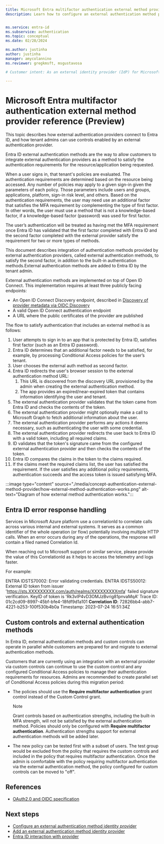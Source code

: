 ```yaml
---
title: Microsoft Entra multifactor authentication external method provider reference (Preview)
description: Learn how to configure an external authentication method provider for Microsoft Entra multifactor authentication


ms.service: entra-id
ms.subservice: authentication
ms.topic: conceptual
ms.date: 02/28/2024

ms.author: justinha
author: justinha
manager: amycolannino
ms.reviewer: gregkmsft, msgustavosa

# Customer intent: As an external identity provider (IdP) for Microsoft Entra ID, I want to learn how to configure an external authentication method for Entra ID tenants.

---
```

# Microsoft Entra multifactor authentication external method provider reference (Preview)

This topic describes how external authentication providers connect to Entra ID, and how tenant admins can use controls enabled by an external authentication provider. 

Entra ID external authentication methods are the way to allow customers to integrate external authentication providers as a method to satisfy the authentication requirements for the resource/application being requested.  

When a user signs in, that tenant's policies are evaluated. The authentication requirements are determined based on the resource being accessed. Any number of policies may apply to a given sign-in given the parameters of each policy. Those parameters include users and groups, applications, platform, sign-in risk level, and others. Based on the authentication requirements, the user may need use an additional factor that satisfies the MFA requirement by complementing the type of first factor. In other words, the user must use a method that is not a knowledge-based factor, if a knowledge-based factor (password) was used for first factor. 

The user’s authentication will be treated as having met the MFA requirement once Entra ID has validated that the first factor completed with Entra ID and the second factor completed with the external provider satisfy the requirement for two or more types of methods.  

This document describes integration of authentication methods provided by external authentication providers, called external authentication methods, to satisfy the second factor, in addition to the built-in authentication methods.External authentication methods are added to Entra ID by the tenant admin.

External authentication methods are implemented on top of Open ID Connect. This implementation requires at least three publicly facing endpoints: 

- An Open ID Connect Discovery endpoint, described in [Discovery of provider metadata via OIDC Discovery](how-to-authentication-external-method-interaction.md#discovery-of-provider-metadata)
- A valid Open ID Connect authentication endpoint
- A URL where the public certificates of the provider are published

The flow to satisfy authentication that includes an external method is as follows:

1. User attempts to sign in to an app that is protected by Entra ID, satisfies first factor (such as an Entra ID password).
1. Entra ID determines that an additional factor needs to be satisfied, for example, by processing Conditional Access policies for the user’s tenant.
1. User chooses the external auth method as second factor.
1. Entra ID redirects the user's browser session to the external authentication method URL:
   1. This URL is discovered from the discovery URL provisioned by the admin when creating the external authentication method.
   1. The app provides an expired/near-expired token that contains information identifying the user and tenant.
1. The external authentication provider validates that the token came from Entra ID and checks the contents of the token.
1. The external authentication provider might optionally make a call to Microsoft Graph to fetch additional information about the user.
1. The external authentication provider performs any actions it deems necessary, such as authenticating the user with some credential.
1. The external authentication provider redirects the user back to Entra ID with a valid token, including all required claims.
1.  ID validates that the token's signature came from the configured external authentication provider and then checks the contents of the token.
1. Entra ID compares the claims in the token to the claims required.
1. If the claims meet the required claims list, the user has satisfied the requirement. If the user satisfies any additional policy requirements, authentication succeeds and the access token is issued satisfying MFA.

:::image type="content" source="./media/concept-authentication-external-method-provider/how-external-method-authentication-works.png" alt-text="Diagram of how external method authentication works.":::

## Entra ID error response handling

Services in Microsoft Azure platform use a correlationId to correlate calls across various internal and external systems. It serves as a common identifier of the whole operation (or flow) potentially involving multiple HTTP calls. When an error occurs during any of the operations, the response will contain a filed named Correlation Id.

When reaching out to Microsoft support or similar service, please provide the value of this CorrelationId as it helps to access the telemetry and logs faster.

For example:

ENTRA IDSTS70002: Error validating credentials. ENTRA IDSTS50012: External ID token from issuer 'https://sts.XXXXXXXXX.com/auth/realms/XXXXXXXXXmfa' failed signature verification. KeyID of token is 'Rk3vlP4vD3OMJzBvrig81pnvaMqA'
Trace ID: 01c2cd09-8997-45bf-bfe4-18fdf9d1a101
**Correlation ID**: 72826bb4-abb7-4221-b253-100f530b4b0a
Timestamp: 2023-07-24 16:51:34Z

## Custom controls and external authentication methods

In Entra ID, external authentication methods and custom controls can operate in parallel while customers are prepared for and migrate to external authentication methods.

Customers that are currently using an integration with an external provider via custom controls can continue to use the custom control and any configured Conditional Access policies to manage their authentication requirements for resources. Admins are recommended to create parallel set of Conditional Access policies during this migration period:

- The policies should use the **Require multifactor authentication** grant control instead of the Custom Control grant.  

   >[!NOTE]
   >Grant controls based on authentication strengths, including the built-in MFA strength, will not be satisfied by the external authentication method. Policies should only be configured with **Require multifactor authentication**. Authentication strengths support for external authentication methods will be added later.

- The new policy can be tested first with a subset of users. The test group would be excluded from the policy that requires the custom controls and included in the policy that requires multifactor authentication. Once the admin is comfortable with the policy requiring multifactor authentication via the external authentication method, the policy configured for custom controls can be moved to "off". 

## References

- [OAuth2.0 and OIDC specification](https://oauth.net/2/)

## Next steps

- [Configure an external authentication method identity provider](how-to-authentication-external-method-configure.md)
- [Add an external authentication method identity provider](how-to-authentication-external-method-add.md)
- [Entra ID interaction with provider](how-to-authentication-external-method-interaction.md)
